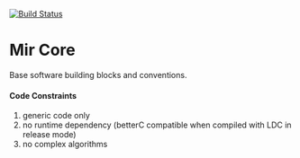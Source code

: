 [![Build Status](https://travis-ci.org/libmir/mir-core.svg?branch=master)](https://travis-ci.org/libmir/mir-core)

Mir Core
==============

Base software building blocks and conventions.


#### Code Constraints

1. generic code only
2. no runtime dependency (betterC compatible when compiled with LDC in release mode)
3. no complex algorithms
